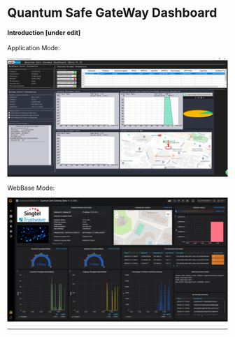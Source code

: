 # Quantum Safe GateWay Dashboard

#### Introduction [under edit]

Application Mode: 

![](doc/2019-11-21_222656UI.png)

WebBase Mode: 

![](doc/gatewayDashBoardUI.png)



------

